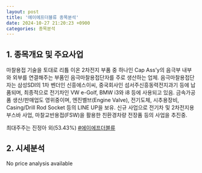 ```yaml
---
layout: post
title: '에이에프더블류 종목분석'
date: 2024-10-27 21:20:23 +0900
categories: 종목분석
---
```


## 1. 종목개요 및 주요사업

마찰용접 기술을 토대로 리튬 이온 2차전지 부품 중 하나인 Cap Ass’y의 음극부 내부와 외부를 연결해주는 부품인 음극마찰용접단자를 주로 생산하는 업체. 음극마찰용접단자는 삼성SDI의 1차 벤더인 신흥에스이씨, 중국회사인 섬서주신흥동력전지과기 등에 납품되며, 최종적으로 전기차인 VW e-Golf, BMW i3와 i8 등에 사용되고 있음. 금속가공품 생산/판매업도 영위중이며, 엔진벨브(Engine Valve), 전기도체, 시추용장비, Casing/Drill Rod Socket 등의 LINE UP을 보유. 신규 사업으로 전기차 및 2차전지용 부스바 사업, 마찰교반용접(FSW)을 활용한 친환경차량 전장품 등의 사업을 추진중.

최대주주는 진정아 외(53.43%)
[#에이에프더블류](#)

## 2. 시세분석

No price analysis available
